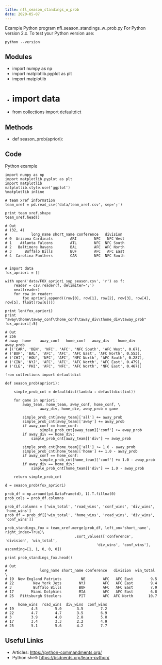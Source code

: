 ```yaml
---
title: nfl_season_standings_w_prob
date: 2020-05-07
---
```

Example Python program nfl_season_standings_w_prob.py
For Python version 2.x.
To test your Python version use:

    python --version

## Modules

* import numpy as np
* import matplotlib.pyplot as plt
* import matplotlib
* # import data
* from collections import defaultdict

## Methods

* def season_prob(apriori):

## Code

Python example

    import numpy as np
    import matplotlib.pyplot as plt
    import matplotlib
    matplotlib.style.use('ggplot')
    %matplotlib inline
    
    # team xref information
    team_xref = pd.read_csv('data/team_xref.csv', sep=';')
    
    print team_xref.shape
    team_xref.head()
    
    # Out
    # (32, 4)
    #           long_name short_name conference   division
    # 0  Arizona Cardinals        ARI        NFC   NFC West
    # 1    Atlanta Falcons        ATL        NFC  NFC South
    # 2   Baltimore Ravens        BAL        AFC  AFC North
    # 3      Buffalo Bills        BUF        AFC   AFC East
    # 4  Carolina Panthers        CAR        NFC  NFC South
    
    
    # import data
    fox_apriori = []
    
    with open('data/FOX_apriori_sup_season.csv', 'r') as f:
        reader = csv.reader(f, delimiter=';')
        next(reader)
        for row in reader:
            fox_apriori.append((row[0], row[1], row[2], row[3], row[4], row[5], float(row[6])))
            
    print len(fox_apriori)
    print "away\thome\taway_conf\thome_conf\taway_div\thome_div\taway_prob"
    fox_apriori[:5]
    
    # Out
    # 256
    # away	home	away_conf	home_conf	away_div	home_div	away_prob
    # [('CAR', 'DEN', 'NFC', 'AFC', 'NFC South', 'AFC West', 0.67),
    # ('BUF', 'BAL', 'AFC', 'AFC', 'AFC East', 'AFC North', 0.553),
    # ('CHI', 'HOU', 'NFC', 'AFC', 'NFC North', 'AFC South', 0.287),
    # ('CIN', 'NYJ', 'AFC', 'AFC', 'AFC North', 'AFC East', 0.479),
    # ('CLE', 'PHI', 'AFC', 'NFC', 'AFC North', 'NFC East', 0.467)]
    
    from collections import defaultdict
    
    def season_prob(apriori):
        
        simple_prob_cnt = defaultdict(lambda : defaultdict(int))
    
        for game in apriori:
            away_team, home_team, away_conf, home_conf, \
                    away_div, home_div, away_prob = game
    
            simple_prob_cnt[away_team]['all'] += away_prob
            simple_prob_cnt[away_team]['away'] += away_prob
            if away_conf == home_conf:
                    simple_prob_cnt[away_team]['conf'] += away_prob
            if away_div == home_div:
                simple_prob_cnt[away_team]['div'] += away_prob
    
            simple_prob_cnt[home_team]['all'] += 1.0 - away_prob
            simple_prob_cnt[home_team]['home'] += 1.0 - away_prob
            if away_conf == home_conf:
                    simple_prob_cnt[home_team]['conf'] += 1.0 - away_prob
            if away_div == home_div:
                simple_prob_cnt[home_team]['div'] += 1.0 - away_prob
                
        return simple_prob_cnt
            
    d = season_prob(fox_apriori)
    
    prob_df = np.around(pd.DataFrame(d), 1).T.fillna(0)
    prob_cols = prob_df.columns
    
    prob_df.columns = ['win_total', 'road_wins', 'conf_wins', 'div_wins', 'home_wins']
    prob_df = prob_df[['win_total', 'home_wins', 'road_wins', 'div_wins', 'conf_wins']]
    
    prob_standings_fox = team_xref.merge(prob_df, left_on='short_name', right_index=True)\
                                    .sort_values(['conference', 'division', 'win_total',
                                              'div_wins', 'conf_wins'], ascending=[1, 1, 0, 0, 0])
        
    print prob_standings_fox.head()
    
    # Out
    #               long_name short_name conference   division  win_total  \
    # 19  New England Patriots         NE        AFC   AFC East        9.5   
    # 22         New York Jets        NYJ        AFC   AFC East        9.4   
    # 3          Buffalo Bills        BUF        AFC   AFC East        7.9   
    # 17        Miami Dolphins        MIA        AFC   AFC East        6.8   
    # 25   Pittsburgh Steelers        PIT        AFC  AFC North       10.7   
    
    #     home_wins  road_wins  div_wins  conf_wins  
    # 19        4.5        5.0       3.5        7.2  
    # 22        4.7        4.7       3.5        6.9  
    # 3         3.9        4.0       2.8        5.8  
    # 17        3.4        3.3       2.2        4.9  
    # 25        5.1        5.6       4.2        7.7  

## Useful Links

- Articles: https://python-commandments.org/
- Python shell: https://bsdnerds.org/learn-python/
